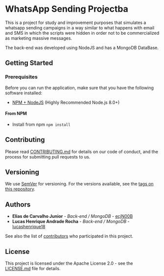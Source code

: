 # WhatsApp Sending Projectba

This is a project for study and improvement purposes that simulates a whatsapp sending campaigns in a way similar to what happens with email and SMS in which the scripts were hidden in order not to be commercialized as marketing massive messages.

The back-end was developed using NodeJS and has a MongoDB DataBase.

## Getting Started

### Prerequisites

Before you can run the application, make sure that you have the following software installed:
* [NPM + NodeJS](https://nodejs.org/en/) (Highly Recommended Node.js 8.0+)

#### From NPM
* Install from npm `npm install`

## Contributing

Please read [CONTRIBUTING.md](CONTRIBUTING.md) for details on our code of conduct, and the process for submitting pull requests to us.

## Versioning

We use [SemVer](http://semver.org/) for versioning. For the versions available, see the [tags on this repository](https://github.com/ecjN00B/whatsapp-dashboard/tags).

## Authors

* **Elias de Carvalho Junior** - *Back-end / MongoDB* - [ecjN00B][n00b]
* **Lucas Henrique Andrade Rocha** - *Back-end / MongoDB* - [lucashenrique18][lucashenrique]

See also the list of [contributors](https://github.com/ecjN00B/whatsapp-dashboard/contributors) who participated in this project.

## License

This project is licensed under the Apache License 2.0 - see the [LICENSE.md](LICENSE.md) file for details.

[lucashenrique]: https://github.com/lucashenrique18
[n00b]: https://github.com/ecjN00B
